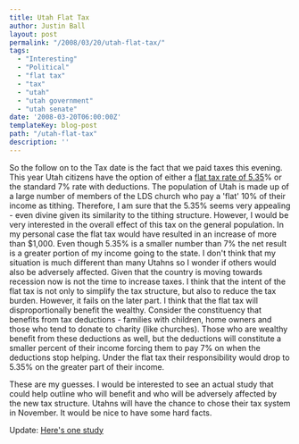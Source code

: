 ```yaml
---
title: Utah Flat Tax
author: Justin Ball
layout: post
permalink: "/2008/03/20/utah-flat-tax/"
tags:
  - "Interesting"
  - "Political"
  - "flat tax"
  - "tax"
  - "utah"
  - "utah government"
  - "utah senate"
date: '2008-03-20T06:00:00Z'
templateKey: blog-post
path: "/utah-flat-tax"
description: ''
---
```


So the follow on to the Tax date is the fact that we paid taxes this evening. This year Utah citizens have the option of either a [flat tax rate of 5.35][1]% or the standard 7% rate with deductions. The population of Utah is made up of a large number of members of the LDS church who pay a 'flat' 10% of their income as tithing. Therefore, I am sure that the 5.35% seems very appealing - even divine given its similarity to the tithing structure. However, I would be very interested in the overall effect of this tax on the general population. In my personal case the flat tax would have resulted in an increase of more than $1,000. Even though 5.35% is a smaller number than 7% the net result is a greater portion of my income going to the state. I don't think that my situation is much different than many Utahns so I wonder if others would also be adversely affected. Given that the country is moving towards recession now is not the time to increase taxes. I think that the intent of the flat tax is not only to simplify the tax structure, but also to reduce the tax burden. However, it fails on the later part. I think that the flat tax will disproportionally benefit the wealthy. Consider the constituency that benefits from tax deductions - families with children, home owners and those who tend to donate to charity (like churches). Those who are wealthy benefit from these deductions as well, but the deductions will constitute a smaller percent of their income forcing them to pay 7% on when the deductions stop helping. Under the flat tax their responsibility would drop to 5.35% on the greater part of their income.

 [1]: http://www.senatesite.com/blog/2007/12/conservative-marries-progressive.html

These are my guesses. I would be interested to see an actual study that could help outline who will benefit and who will be adversely affected by the new tax structure. Utahns will have the chance to chose their tax system in November. It would be nice to have some hard facts.

Update: [Here's one study][2]

 [2]: http://www.cppa.utah.edu/publications/finance_tax/PP_Evaluation_Utah_Tax.pdf
